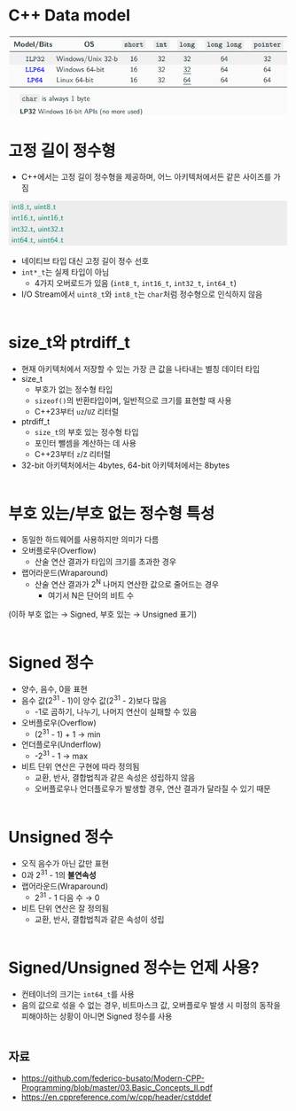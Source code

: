 # C++ Data model
![C++ Data model](Images/C++DataModel.png)
# 고정 길이 정수형
- C++에서는 고정 길이 정수형을 제공하며, 어느 아키텍처에서든 같은 사이즈를 가짐

![C++ Data model](Images/FixedWidthIntegers.png)
- 네이티브 타입 대신 고정 길이 정수 선호
- `int*_t`는 실제 타입이 아님
    - 4가지 오버로드가 있음 (`int8_t`, `int16_t`, `int32_t`, `int64_t`)
- I/O Stream에서 `uint8_t`와 `int8_t`는 `char`처럼 정수형으로 인식하지 않음
<br></br>
# size_t와 ptrdiff_t
- 현재 아키텍처에서 저장할 수 있는 가장 큰 값을 나타내는 별칭 데이터 타입
- size_t
    - 부호가 없는 정수형 타입
    - `sizeof()`의 반환타입이며, 일반적으로 크기를 표현할 때 사용
    - C++23부터 `uz`/`UZ` 리터럴
- ptrdiff_t
    - `size_t`의 부호 있는 정수형 타입
    - 포인터 뺄셈을 계산하는 데 사용
    - C++23부터 `z`/`Z` 리터럴
- 32-bit 아키텍처에서는 4bytes, 64-bit 아키텍처에서는 8bytes
<br></br>
# 부호 있는/부호 없는 정수형 특성
- 동일한 하드웨어를 사용하지만 의미가 다름
- 오버플로우(Overflow)
    - 산술 연산 결과가 타입의 크기를 초과한 경우
- 랩어라운드(Wraparound)
    - 산술 연산 결과가 2<sup>N</sup> 나머지 연산한 값으로 줄어드는 경우
        - 여기서 N은 단어의 비트 수

(이하 부호 없는 → Signed, 부호 있는 → Unsigned 표기)
<br></br>
# Signed 정수
- 양수, 음수, 0을 표현
- 음수 값(2<sup>31</sup> - 1)이 양수 값(2<sup>31</sup> - 2)보다 많음
    - -1로 곱하기, 나누기, 나머지 연산이 실패할 수 있음
- 오버플로우(Overflow)
    - (2<sup>31</sup> - 1) + 1 → min
- 언더플로우(Underflow)
    - -2<sup>31</sup> - 1 → max
- 비트 단위 연산은 구현에 따라 정의됨
    - 교환, 반사, 결합법칙과 같은 속성은 성립하지 않음
    - 오버플로우나 언더플로우가 발생할 경우, 연산 결과가 달라질 수 있기 때문
<br></br>
# Unsigned 정수
- 오직 음수가 아닌 값만 표현
- 0과 2<sup>31</sup> - 1의 **불연속성**
- 랩어라운드(Wraparound)
    - 2<sup>31</sup> - 1 다음 수 → 0
- 비트 단위 연산은 잘 정의됨
    - 교환, 반사, 결합법칙과 같은 속성이 성립
<br></br>
# Signed/Unsigned 정수는 언제 사용?
- 컨테이너의 크기는 `int64_t`를 사용
- 음의 값으로 섞을 수 없는 경우, 비트마스크 값, 오버플로우 발생 시 미정의 동작을 피해야하는 상황이 아니면 Signed 정수를 사용
<br></br>
## 자료
- https://github.com/federico-busato/Modern-CPP-Programming/blob/master/03.Basic_Concepts_II.pdf
- https://en.cppreference.com/w/cpp/header/cstddef